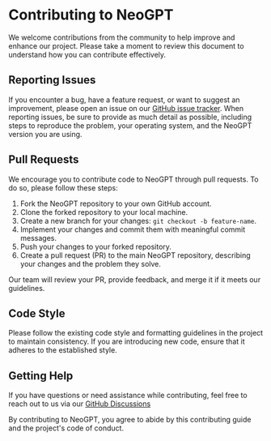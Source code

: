 # Contributing to NeoGPT

We welcome contributions from the community to help improve and enhance our project. Please take a moment to review this document to understand how you can contribute effectively.

## Reporting Issues

If you encounter a bug, have a feature request, or want to suggest an improvement, please open an issue on our [GitHub issue tracker](https://github.com/neokd/NeoGPT/issues). When reporting issues, be sure to provide as much detail as possible, including steps to reproduce the problem, your operating system, and the NeoGPT version you are using.

## Pull Requests

We encourage you to contribute code to NeoGPT through pull requests. To do so, please follow these steps:

1. Fork the NeoGPT repository to your own GitHub account.
2. Clone the forked repository to your local machine.
3. Create a new branch for your changes: `git checkout -b feature-name`.
4. Implement your changes and commit them with meaningful commit messages.
5. Push your changes to your forked repository.
6. Create a pull request (PR) to the main NeoGPT repository, describing your changes and the problem they solve.

Our team will review your PR, provide feedback, and merge it if it meets our guidelines.

## Code Style

Please follow the existing code style and formatting guidelines in the project to maintain consistency. If you are introducing new code, ensure that it adheres to the established style.

<!-- ## Code of Conduct

Before contributing to NeoGPT, please read and adhere to our [Code of Conduct](CODE_OF_CONDUCT.md). We expect all contributors and community members to treat each other with respect and create a welcoming and inclusive environment. -->

## Getting Help

If you have questions or need assistance while contributing, feel free to reach out to us via our [GitHub Discussions](https://github.com/neokd/NeoGPT/discussions)

By contributing to NeoGPT, you agree to abide by this contributing guide and the project's code of conduct.
